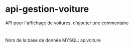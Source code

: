 # api-gestion-voiture
API pour l'affichage de voitures, d'ajouter une commentaire

# 
Nom de la base de donnée MYSQL: apivoiture
